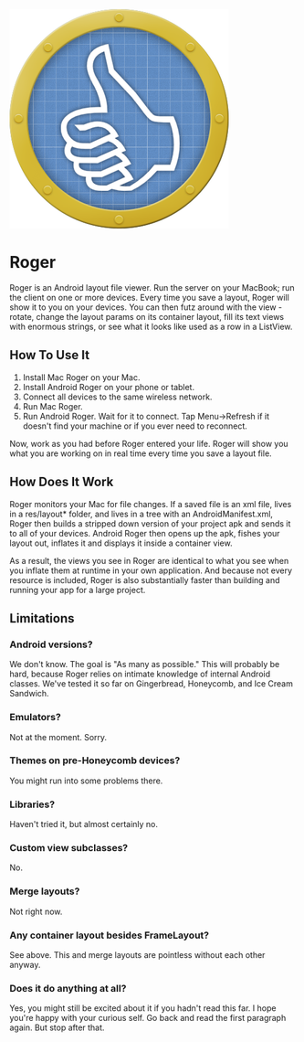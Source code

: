 ![Roger icon](https://github.com/bignerdranch/Roger/raw/master/Android/Roger/res/drawable/roger_icon.png)

Roger
=====

Roger is an Android layout file viewer. Run the server on your MacBook; run the client
on one or more devices. Every time you save a layout, Roger will show it to you on 
your devices. You can then futz around with the view - rotate, change the layout params
on its container layout, fill its text views with enormous strings, or see what it looks
like used as a row in a ListView.

How To Use It
-------------

1. Install Mac Roger on your Mac.
2. Install Android Roger on your phone or tablet.
3. Connect all devices to the same wireless network.
4. Run Mac Roger.
5. Run Android Roger. Wait for it to connect. Tap Menu->Refresh if it 
   doesn't find your machine or if you ever need to reconnect.

Now, work as you had before Roger entered your life. Roger will show you what you 
are working on in real time every time you save a layout file.

How Does It Work
----------------

Roger monitors your Mac for file changes. If a saved file is an xml file, lives in a res/layout*
folder, and lives in a tree with an AndroidManifest.xml, Roger then builds a stripped down
version of your project apk and sends it to all of your devices. Android Roger then opens up 
the apk, fishes your layout out, inflates it and displays it inside a container view.

As a result, the views you see in Roger are identical to what you see when you inflate them at runtime
in your own application. And because not every resource is included, Roger is also substantially faster than building
and running your app for a large project.

Limitations
-----------

### Android versions?

We don't know. The goal is "As many as possible." This will probably be hard, because Roger
relies on intimate knowledge of internal Android classes. We've tested it so far on Gingerbread, 
Honeycomb, and Ice Cream Sandwich.

### Emulators?

Not at the moment. Sorry.

### Themes on pre-Honeycomb devices?

You might run into some problems there.

### Libraries?

Haven't tried it, but almost certainly no.

### Custom view subclasses?

No.

### Merge layouts?

Not right now.

### Any container layout besides FrameLayout?

See above. This and merge layouts are pointless without each other anyway.

### Does it do anything at all?

Yes, you might still be excited about it if you hadn't read this far. I hope you're 
happy with your curious self. Go back and read the first paragraph again. But stop after that.